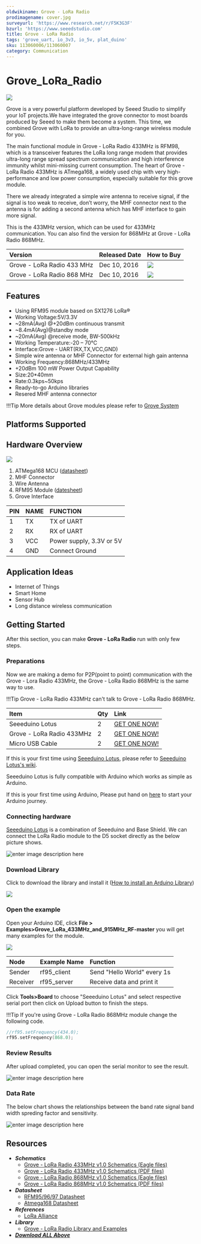 ```yaml
---
oldwikiname: Grove - LoRa Radio
prodimagename: cover.jpg
surveyurl: 'https://www.research.net/r/F5K3G3F'
bzurl: 'https://www.seeedstudio.com'
title: Grove - LoRa Radio
tags: 'grove_uart, io_3v3, io_5v, plat_duino'
sku: 113060006/113060007
category: Communication
---
```


# Grove\_LoRa\_Radio

![](https://raw.githubusercontent.com/SeeedDocument/Grove_LoRa_Radio/master/img/cover.jpg)

Grove is a very powerful platform developed by Seeed Studio to simplify your IoT projects.We have integrated the grove connector to most boards produced by Seeed to make them become a system. This time, we combined Grove with LoRa to provide an ultra-long-range wireless module for you.

The main functional module in Grove - LoRa Radio 433MHz is RFM98, which is a transceiver features the LoRa long range modem that provides ultra-long range spread spectrum communication and high interference immunity whilst mini-missing current consumption. The heart of Grove - LoRa Radio 433MHz is ATmega168, a widely used chip with very high-performance and low power consumption, especially suitable for this grove module.

There we already integrated a simple wire antenna to receive signal, if the signal is too weak to receive, don’t worry, the MHF connector next to the antenna is for adding a second antenna which has MHF interface to gain more signal.

This is the 433MHz version, which can be used for 433MHz communication. You can also find the version for 868MHz at Grove - LoRa Radio 868MHz.

| Version | Released Date | How to Buy |
| :--- | :--- | :--- |
| Grove - LoRa Radio 433 MHz | Dec 10, 2016 | [![](https://raw.githubusercontent.com/SeeedDocument/Seeed-WiKi/master/docs/images/get_one_now_small.png)](https://www.seeedstudio.com/Grove-LoRa-Radio-433MHz-p-2777.html) |
| Grove - LoRa Radio 868 MHz | Dec 10, 2016 | [![](https://raw.githubusercontent.com/SeeedDocument/Seeed-WiKi/master/docs/images/get_one_now_small.png)](https://www.seeedstudio.com/Grove-LoRa-Radio-868MHz-p-2776.html) |

## Features

* Using RFM95 module based on SX1276 LoRa®
* Working Voltage:5V/3.3V
* ~28mA\(Avg\) @+20dBm continuous transmit
* ~8.4mA\(Avg\)@standby mode
* ~20mA\(Avg\) @receive mode, BW-500kHz
* Working Temperature:-20 – 70℃
* Interface:Grove - UART\(RX,TX,VCC,GND\)
* Simple wire antenna or MHF Connector for external high gain antenna
* Working Frequency:868MHz/433MHz
* +20dBm 100 mW Power Output Capability
* Size:20\*40mm
* Rate:0.3kps~50kps
* Ready-to-go Arduino libraries
* Resered MHF antenna connector

!!!Tip More details about Grove modules please refer to [Grove System](http://wiki.seeed.cc/Grove_System/)

## Platforms Supported

## Hardware Overview

![](https://raw.githubusercontent.com/SeeedDocument/Grove_LoRa_Radio/master/img/hardware.png)

1. ATMega168 MCU \([datasheet](https://github.com/SeeedDocument/Grove_LoRa_Radio/blob/master/res/Atmel-2545-8-bit-AVR-Microcontroller-ATmega48-88-168_Datasheet.pdf)\)
2. MHF Connector
3. Wire Antenna
4. RFM95 Module \([datesheet](https://github.com/SeeedDocument/Grove_LoRa_Radio/blob/master/res/RFM95_96_97_98_DataSheet.pdf)\)
5. Grove Interface

| PIN | NAME | FUNCTION |
| :--- | :--- | :--- |
| 1 | TX | TX of UART |
| 2 | RX | RX of UART |
| 3 | VCC | Power supply, 3.3V or 5V |
| 4 | GND | Connect Ground |

## Application Ideas

* Internet of Things
* Smart Home
* Sensor Hub
* Long distance wireless communication

## Getting Started

After this section, you can make **Grove - LoRa Radio** run with only few steps.

### Preparations

Now we are making a demo for P2P\(point to point\) communication with the Grove - Lora Radio 433MHz, the Grove - LoRa Radio 868MHz is the same way to use.

!!!Tip Grove - LoRa Radio 433MHz can't talk to Grove - LoRa Radio 868MHz.

| Item | Qty | Link |
| :--- | :--- | :--- |
| Seeeduino Lotus | 2 | [GET ONE NOW!](https://www.seeedstudio.com/Seeeduino-Lotus-ATMega328-Board-with-Grove-Interface-p-1942.html) |
| Grove - LoRa Radio 433MHz | 2 | [GET ONE NOW!](https://www.seeedstudio.com/Grove-LoRa-Radio-433MHz-p-2777.html) |
| Micro USB Cable | 2 | [GET ONE NOW!](https://www.seeedstudio.com/Micro-USB-Cable-48cm-p-1475.html) |

If this is your first time using [Seeeduino Lotus](https://www.seeedstudio.com/Seeeduino-Lotus-ATMega328-Board-with-Grove-Interface-p-1942.html), please refer to [Seeeduino Lotus's wiki](http://www.seeedstudio.com/wiki/Seeeduino_Lotus_v1.0).

Seeeduino Lotus is fully compatible with Arduino which works as simple as Arduino.

If this is your first time using Arduino, Please put hand on [here](http://arduino.cc) to start your Arduino journey.

### Connecting hardware

[Seeeduino Lotus](https://www.seeedstudio.com/Seeeduino-Lotus-ATMega328-Board-with-Grove-Interface-p-1942.html) is a combination of Seeeduino and Base Shield. We can connect the LoRa Radio module to the D5 socket directly as the below picture shows.

![enter image description here](https://raw.githubusercontent.com/SeeedDocument/Grove_LoRa_Radio/master/img/demo.jpg)

### Download Library

Click to download the library and install it \([How to install an Arduino Library](http://wiki.seeed.cc/How_to_install_Arduino_Library/)\)

[![](https://raw.githubusercontent.com/SeeedDocument/Grove_LoRa_Radio/master/img/library.png)](https://github.com/Seeed-Studio/Grove_LoRa_433MHz_and_915MHz_RF/archive/master.zip)

### Open the example

Open your Arduino IDE, click **File &gt; Examples&gt;Grove\_LoRa\_433MHz\_and\_915MHz\_RF-master** you will get many examples for the module.

![](https://raw.githubusercontent.com/SeeedDocument/Grove_LoRa_Radio/master/img/library_2.png)

| Node | Example Name | Function |
| :--- | :--- | :--- |
| Sender | rf95\_client | Send "Hello World" every 1s |
| Receiver | rf95\_server | Receive data and print it |

Click **Tools&gt;Board** to choose "Seeeduino Lotus" and select respective serial port then click on Upload button to finish the steps.

!!!Tip If you're using Grove - LoRa Radio 868MHz module change the following code.

```c
//rf95.setFrequency(434.0);
rf95.setFrequency(868.0);
```

### Review Results

After upload completed, you can open the serial monitor to see the result.

![enter image description here](https://raw.githubusercontent.com/SeeedDocument/Grove_LoRa_Radio/master/img/result.jpg)

### Data Rate

The below chart shows the relationships between the band rate signal band width spreding factor and sensitivity.

![enter image description here](https://raw.githubusercontent.com/SeeedDocument/Grove_LoRa_Radio/master/img/DateRate.png)

## Resources

* _**Schematics**_
  * [Grove - LoRa Radio 433MHz v1.0 Schematics \(Eagle files\)](https://github.com/SeeedDocument/Grove_LoRa_Radio/blob/master/res/433_eagle.zip)
  * [Grove - LoRa Radio 433MHz v1.0 Schematics \(PDF files\)](https://github.com/SeeedDocument/Grove_LoRa_Radio/blob/master/res/433_sch.pdf)
  * [Grove - LoRa Radio 868MHz v1.0 Schematics \(Eagle files\)](https://github.com/SeeedDocument/Grove_LoRa_Radio/blob/master/res/868_eagle.zip)
  * [Grove - LoRa Radio 868MHz v1.0 Schematics \(PDF files\)](https://github.com/SeeedDocument/Grove_LoRa_Radio/blob/master/res/868_sch.pdf)
* _**Datasheet**_
  * [RFM95/96/97 Datasheet](https://github.com/SeeedDocument/Grove_LoRa_Radio/blob/master/res/RFM95_96_97_98_DataSheet.pdf)
  * [Atmega168 Datasheet](https://github.com/SeeedDocument/Grove_LoRa_Radio/blob/master/res/Atmel-2545-8-bit-AVR-Microcontroller-ATmega48-88-168_Datasheet.pdf)
* _**References**_
  * [LoRa Alliance](https://www.lora-alliance.org/)
* _**Library**_
  * [Grove - LoRa Radio Library and Examples](https://github.com/Seeed-Studio/Grove_LoRa_433MHz_and_915MHz_RF/)
* [_**Download ALL Above**_](https://github.com/SeeedDocument/Grove_LoRa_Radio/blob/master/res/res.zip)

